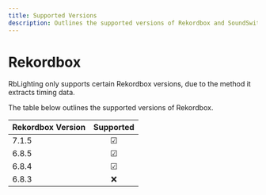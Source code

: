 ```yaml
---
title: Supported Versions
description: Outlines the supported versions of Rekordbox and SoundSwitch.
---
```


# Rekordbox

RbLighting only supports certain Rekordbox versions, due to the method it extracts timing data.

The table below outlines the supported versions of Rekordbox.

|Rekordbox Version  |Supported  |
|-------            |:---:      |
| 7.1.5             | ☑        |
| 6.8.5             | ☑        |
| 6.8.4             | ☑        |
| 6.8.3             | ❌       |